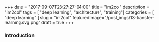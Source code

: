 +++
date        = "2017-09-07T23:27:27-04:00"
title       = "im2col"
description = "im2col"
tags        = [ "deep learning", "architecture", "training"]
categories  = [ "deep learning" ]
slug        = "im2col"
featuredImage="/post_imgs/13-transfer-learning.svg.png"
draft       = true
+++

### Introduction

